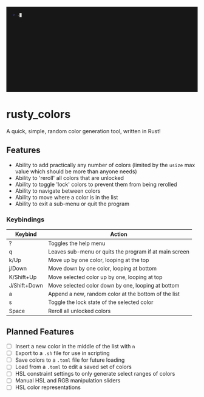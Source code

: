 ![Demo Gif](./demo.gif)
# rusty_colors
A quick, simple, random color generation tool, written in Rust!
## Features
- Ability to add practically any number of colors (limited by the `usize` max value which should be more than anyone needs)
- Ability to 'reroll' all colors that are unlocked
- Ability to toggle 'lock' colors to prevent them from being rerolled
- Ability to navigate between colors
- Ability to move where a color is in the list
- Ability to exit a sub-menu or quit the program 
### Keybindings
| Keybind      | Action                                                 |
| ------------ | ------------------------------------------------------ |
| ?            | Toggles the help menu                                  |
| q            | Leaves sub-menu or quits the program if at main screen |
| k/Up         | Move up by one color, looping at the top               |
| j/Down       | Move down by one color, looping at bottom              |
| K/Shift+Up   | Move selected color up by one, looping at top          |
| J/Shift+Down | Move selected color down by one, looping at bottom     |
| a            | Append a new, random color at the bottom of the list   |
| s            | Toggle the lock state of the selected color            |
| Space        | Reroll all unlocked colors                             |
## Planned Features
- [ ] Insert a new color in the middle of the list with `n`
- [ ] Export to a `.sh` file for use in scripting
- [ ] Save colors to a `.toml` file for future loading
- [ ] Load from a `.toml` to edit a saved set of colors
- [ ] HSL constraint settings to only generate select ranges of colors
- [ ] Manual HSL and RGB manipulation sliders
- [ ] HSL color representations
